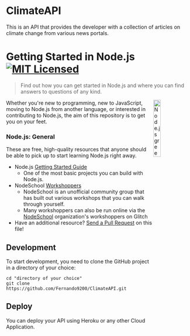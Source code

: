 # ClimateAPI

This is an API that provides the developer with a collection of articles on climate change from various news portals.

# Getting Started in Node.js [![MIT Licensed](https://img.shields.io/badge/license-MIT-blue.svg)](LICENSE)

> Find out how you can get started in Node.js and where you can find answers to questions of any kind.

 <img src="https://nodejs.org/static/images/logo-hexagon.png"
 alt="Node.js green hexagon" title="Node.js green hexagon" align="right" width="20%" height="20%"/>

Whether you're new to programming, new to JavaScript, moving to Node.js from another language, or interested in contributing to Node.js, the aim of this repository is to get you on your feet.

### Node.js: General

These are free, high-quality resources that anyone should be able to pick up to start learning Node.js right away.

- Node.js [Getting Started Guide](https://nodejs.org/en/docs/guides/getting-started-guide/)
  - One of the most basic projects you can build with Node.js.
- NodeSchool [Workshoppers](https://nodeschool.io/#workshoppers)
  - NodeSchool is an unofficial community group that has built out various workshops that you can walk through yourself.
  - Many workshoppers can also be run online via the [NodeSchool](https://glitch.com/@nodeschool) organization's workshoppers on Glitch
- Have an additional resource? [Send a Pull Request](https://github.com/nodejs/getting-started/edit/master/README.md) on this file!

## Development

To start development, you need to clone the GitHub project in a directory of your choice:

```shell
cd "directory of your choice"
git clone https://github.com/Fernando9200/ClimateAPI.git
```

## Deploy

You can deploy your API using Heroku or any other Cloud Application.
